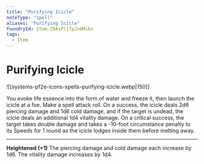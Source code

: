 ```yaml
---
title: "Purifying Icicle"
noteType: "spell"
aliases: "Purifying Icicle"
foundryId: Item.Z9AiPl1TpJvOMibz
tags:
  - Item
---
```


# Purifying Icicle
![[systems-pf2e-icons-spells-purifying-icicle.webp|150]]

You evoke life essence into the form of water and freeze it, then launch the icicle at a foe. Make a spell attack roll. On a success, the icicle deals 2d6 piercing damage and 1d6 cold damage, and if the target is undead, the icicle deals an additional 1d4 vitality damage. On a critical success, the target takes double damage and takes a -10-foot circumstance penalty to its Speeds for 1 round as the icicle lodges inside them before melting away.

* * *

**Heightened (+1)** The piercing damage and cold damage each increase by 1d6. The vitality damage increases by 1d4.
